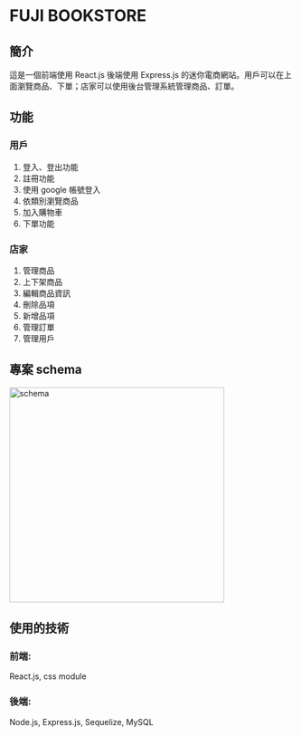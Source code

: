 # FUJI BOOKSTORE

## 簡介
這是一個前端使用 React.js 後端使用 Express.js 的迷你電商網站。用戶可以在上面瀏覽商品、下單；店家可以使用後台管理系統管理商品、訂單。

## 功能

### 用戶
1. 登入、登出功能
2. 註冊功能
3. 使用 google 帳號登入
4. 依類別瀏覽商品
5. 加入購物車
6. 下單功能

### 店家
1. 管理商品
2. 上下架商品
3. 編輯商品資訊
4. 刪除品項
5. 新增品項
6. 管理訂單
7. 管理用戶

## 專案 schema

<img width="380" alt="schema" src="https://user-images.githubusercontent.com/81896228/140879257-de36e39e-108a-4bd7-9c5e-2f786f78e1ca.PNG">


## 使用的技術
### 前端: 
React.js, css module
### 後端:
Node.js, Express.js, Sequelize, MySQL



